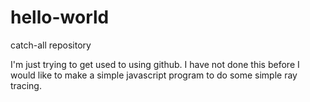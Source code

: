 # hello-world
catch-all repository


I'm just trying to get used to using github.  I have not done this before  I would like to make a simple javascript program to do some simple ray tracing.
